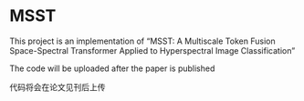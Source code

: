 # MSST
This project is an implementation of “MSST: A Multiscale Token Fusion Space-Spectral Transformer Applied to Hyperspectral Image Classification”

The code will be uploaded after the paper is published

代码将会在论文见刊后上传
